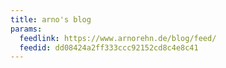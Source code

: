 ```yaml
---
title: arno's blog
params:
  feedlink: https://www.arnorehn.de/blog/feed/
  feedid: dd08424a2ff333ccc92152cd8c4e8c41
---
```


